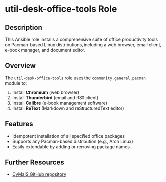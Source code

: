 # util-desk-office-tools Role

## Description

This Ansible role installs a comprehensive suite of office productivity tools on Pacman-based Linux distributions, including a web browser, email client, e-book manager, and document editor.

## Overview

The `util-desk-office-tools` role uses the `community.general.pacman` module to:

1. Install **Chromium** (web browser)  
2. Install **Thunderbird** (email and RSS client)  
3. Install **Calibre** (e-book management software)  
4. Install **ReText** (Markdown and reStructuredText editor)  

## Features

* Idempotent installation of all specified office packages  
* Supports any Pacman-based distribution (e.g., Arch Linux)  
* Easily extendable by adding or removing package names  

## Further Resources
* [CyMaIS GitHub repository](https://github.com/kevinveenbirkenbach/cymais)
